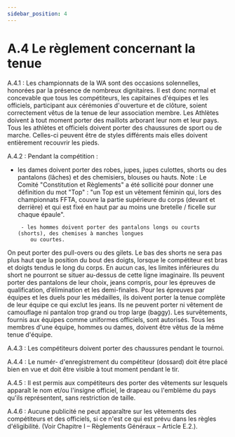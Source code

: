 ```yaml
---
sidebar_position: 4
---
```


# A.4 Le règlement concernant la tenue

A.4.1 : Les championnats de la WA sont des occasions solennelles, honorées par la présence de nombreux
dignitaires. Il est donc normal et concevable que tous les compétiteurs, les capitaines d'équipes et les
officiels, participant aux cérémonies d'ouverture et de clôture, soient correctement vêtus de la tenue de
leur association membre.
Les Athlètes doivent à tout moment porter des maillots arborant leur nom et leur pays.
Tous les athlètes et officiels doivent porter des chaussures de sport ou de marche. Celles-ci peuvent être
de styles différents mais elles doivent entièrement recouvrir les pieds.

A.4.2 : Pendant la compétition :

- les dames doivent porter des robes, jupes, jupes culottes, shorts ou des pantalons (lâches) et des
  chemisiers, blouses ou hauts.
  Note : Le Comité "Constitution et Règlements" a été sollicité pour donner une définition du mot "Top" : "un
  Top est un vêtement féminin qui, lors des championnats FFTA, couvre la partie supérieure du corps (devant
  et derrière) et qui est fixé en haut par au moins une bretelle / ficelle sur chaque épaule".

       - les hommes doivent porter des pantalons longs ou courts (shorts), des chemises à manches longues
          ou courtes.

On peut porter des pull-overs ou des gilets. Le bas des shorts ne sera pas plus haut que la position du bout
des doigts, lorsque le compétiteur est bras et doigts tendus le long du corps. En aucun cas, les limites
inférieures du short ne pourront se situer au-dessus de cette ligne imaginaire.
Ils peuvent porter des pantalons de leur choix, jeans compris, pour les épreuves de qualification,
d’élimination et les demi-finales.
Pour les épreuves par équipes et les duels pour les médailles, ils doivent porter la tenue complète de leur
équipe ce qui exclut les jeans.
Ils ne peuvent porter ni vêtement de camouflage ni pantalon trop grand ou trop large (baggy).
Les survêtements, fournis aux équipes comme uniformes officiels, sont autorisés. Tous les membres d'une
équipe, hommes ou dames, doivent être vêtus de la même tenue d'équipe.

A.4.3 : Les compétiteurs doivent porter des chaussures pendant le tournoi.

A.4.4 : Le numér- d'enregistrement du compétiteur (dossard) doit être placé bien en vue et doit être visible
à tout moment pendant le tir.

A.4.5 : Il est permis aux compétiteurs des porter des vêtements sur lesquels apparaît le nom et/ou l'insigne
officiel, le drapeau ou l'emblème du pays qu'ils représentent, sans restriction de taille.

A.4.6 : Aucune publicité ne peut apparaître sur les vêtements des compétiteurs et des officiels, si ce n'est
ce qui est prévu dans les règles d'éligibilité. (Voir Chapitre I – Règlements Généraux – Article E.2.).
